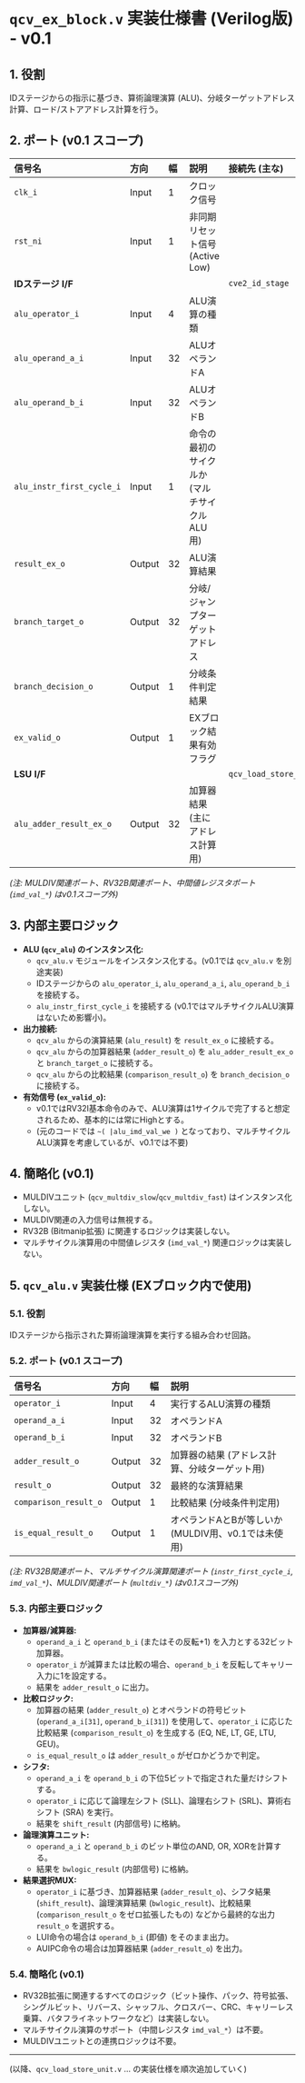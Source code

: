 # `qcv_ex_block.v` 実装仕様書 (Verilog版) - v0.1

## 1. 役割

IDステージからの指示に基づき、算術論理演算 (ALU)、分岐ターゲットアドレス計算、ロード/ストアアドレス計算を行う。

## 2. ポート (v0.1 スコープ)

| 信号名                 | 方向   | 幅     | 説明                                             | 接続先 (主な)    |
| :--------------------- | :----- | :----- | :----------------------------------------------- | :--------------- |
| `clk_i`                | Input  | 1      | クロック信号                                     |                  |
| `rst_ni`               | Input  | 1      | 非同期リセット信号 (Active Low)                  |                  |
| **IDステージ I/F**     |        |        |                                                  | `cve2_id_stage`  |
| `alu_operator_i`       | Input  | 4      | ALU演算の種類                                    |                  |
| `alu_operand_a_i`      | Input  | 32     | ALUオペランドA                                   |                  |
| `alu_operand_b_i`      | Input  | 32     | ALUオペランドB                                   |                  |
| `alu_instr_first_cycle_i`| Input  | 1      | 命令の最初のサイクルか (マルチサイクルALU用)     |                  |
| `result_ex_o`          | Output | 32     | ALU演算結果                                      |                  |
| `branch_target_o`      | Output | 32     | 分岐/ジャンプターゲットアドレス                  |                  |
| `branch_decision_o`    | Output | 1      | 分岐条件判定結果                                 |                  |
| `ex_valid_o`           | Output | 1      | EXブロック結果有効フラグ                         |                  |
| **LSU I/F**            |        |        |                                                  | `qcv_load_store_unit` |
| `alu_adder_result_ex_o`| Output | 32     | 加算器結果 (主にアドレス計算用)                  |                  |

*(注: MULDIV関連ポート、RV32B関連ポート、中間値レジスタポート (`imd_val_*`) はv0.1スコープ外)*

## 3. 内部主要ロジック

*   **ALU (`qcv_alu`) のインスタンス化:**
    *   `qcv_alu.v` モジュールをインスタンス化する。(v0.1では `qcv_alu.v` を別途実装)
    *   IDステージからの `alu_operator_i`, `alu_operand_a_i`, `alu_operand_b_i` を接続する。
    *   `alu_instr_first_cycle_i` を接続する (v0.1ではマルチサイクルALU演算はないため影響小)。
*   **出力接続:**
    *   `qcv_alu` からの演算結果 (`alu_result`) を `result_ex_o` に接続する。
    *   `qcv_alu` からの加算器結果 (`adder_result_o`) を `alu_adder_result_ex_o` と `branch_target_o` に接続する。
    *   `qcv_alu` からの比較結果 (`comparison_result_o`) を `branch_decision_o` に接続する。
*   **有効信号 (`ex_valid_o`):**
    *   v0.1ではRV32I基本命令のみで、ALU演算は1サイクルで完了すると想定されるため、基本的には常にHighとする。
    *   (元のコードでは `~( |alu_imd_val_we )` となっており、マルチサイクルALU演算を考慮しているが、v0.1では不要)

## 4. 簡略化 (v0.1)

*   MULDIVユニット (`qcv_multdiv_slow`/`qcv_multdiv_fast`) はインスタンス化しない。
*   MULDIV関連の入力信号は無視する。
*   RV32B (Bitmanip拡張) に関連するロジックは実装しない。
*   マルチサイクル演算用の中間値レジスタ (`imd_val_*`) 関連ロジックは実装しない。

## 5. `qcv_alu.v` 実装仕様 (EXブロック内で使用)

### 5.1. 役割

IDステージから指示された算術論理演算を実行する組み合わせ回路。

### 5.2. ポート (v0.1 スコープ)

| 信号名                 | 方向   | 幅     | 説明                                             |
| :--------------------- | :----- | :----- | :----------------------------------------------- |
| `operator_i`           | Input  | 4      | 実行するALU演算の種類                            |
| `operand_a_i`          | Input  | 32     | オペランドA                                      |
| `operand_b_i`          | Input  | 32     | オペランドB                                      |
| `adder_result_o`       | Output | 32     | 加算器の結果 (アドレス計算、分岐ターゲット用)    |
| `result_o`             | Output | 32     | 最終的な演算結果                                 |
| `comparison_result_o`  | Output | 1      | 比較結果 (分岐条件判定用)                        |
| `is_equal_result_o`    | Output | 1      | オペランドAとBが等しいか (MULDIV用、v0.1では未使用)|

*(注: RV32B関連ポート、マルチサイクル演算関連ポート (`instr_first_cycle_i`, `imd_val_*`)、MULDIV関連ポート (`multdiv_*`) はv0.1スコープ外)*

### 5.3. 内部主要ロジック

*   **加算器/減算器:**
    *   `operand_a_i` と `operand_b_i` (またはその反転+1) を入力とする32ビット加算器。
    *   `operator_i` が減算または比較の場合、`operand_b_i` を反転してキャリー入力に1を設定する。
    *   結果を `adder_result_o` に出力。
*   **比較ロジック:**
    *   加算器の結果 (`adder_result_o`) とオペランドの符号ビット (`operand_a_i[31]`, `operand_b_i[31]`) を使用して、`operator_i` に応じた比較結果 (`comparison_result_o`) を生成する (EQ, NE, LT, GE, LTU, GEU)。
    *   `is_equal_result_o` は `adder_result_o` がゼロかどうかで判定。
*   **シフタ:**
    *   `operand_a_i` を `operand_b_i` の下位5ビットで指定された量だけシフトする。
    *   `operator_i` に応じて論理左シフト (SLL)、論理右シフト (SRL)、算術右シフト (SRA) を実行。
    *   結果を `shift_result` (内部信号) に格納。
*   **論理演算ユニット:**
    *   `operand_a_i` と `operand_b_i` のビット単位のAND, OR, XORを計算する。
    *   結果を `bwlogic_result` (内部信号) に格納。
*   **結果選択MUX:**
    *   `operator_i` に基づき、加算器結果 (`adder_result_o`)、シフタ結果 (`shift_result`)、論理演算結果 (`bwlogic_result`)、比較結果 (`comparison_result_o` をゼロ拡張したもの) などから最終的な出力 `result_o` を選択する。
    *   LUI命令の場合は `operand_b_i` (即値) をそのまま出力。
    *   AUIPC命令の場合は加算器結果 (`adder_result_o`) を出力。

### 5.4. 簡略化 (v0.1)

*   RV32B拡張に関連するすべてのロジック（ビット操作、パック、符号拡張、シングルビット、リバース、シャッフル、クロスバー、CRC、キャリーレス乗算、バタフライネットワークなど）は実装しない。
*   マルチサイクル演算のサポート（中間レジスタ `imd_val_*`）は不要。
*   MULDIVユニットとの連携ロジックは不要。

---
(以降、`qcv_load_store_unit.v` ... の実装仕様を順次追加していく)
